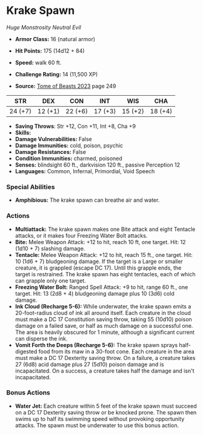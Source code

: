 # Krake Spawn

*Huge* *Monstrosity* *Neutral Evil*

- **Armor Class:** 16 (natural armor)
- **Hit Points:** 175 (14d12 + 84)
- **Speed:** walk 60 ft.

- **Challenge Rating:** 14 (11,500 XP)
- **Source:** [Tome of Beasts 2023](https://koboldpress.com/kpstore/product/tome-of-beasts-1-2023-edition/) page 249

| STR | DEX | CON | INT | WIS | CHA |
| --- | --- | --- | --- | --- | --- |
| 24 (+7) | 12 (+1) | 22 (+6) | 17 (+3) | 15 (+2) | 18 (+4) |

- **Saving Throws**: Str +12, Con +11, Int +8, Cha +9
- **Skills:** 
- **Damage Vulnerabilities:** False
- **Damage Immunities:** cold, poison, psychic
- **Damage Resistances:** False
- **Condition Immunities:** charmed, poisoned
- **Senses:** blindsight 60 ft., darkvision 120 ft., passive Perception 12
- **Languages:** Common, Infernal, Primordial, Void Speech

### Special Abilities

- **Amphibious:** The krake spawn can breathe air and water.

### Actions

- **Multiattack:** The krake spawn makes one Bite attack and eight Tentacle attacks, or it makes four Freezing Water Bolt attacks.
- **Bite:** Melee Weapon Attack: +12 to hit, reach 10 ft, one target. Hit: 12 (1d10 + 7) slashing damage.
- **Tentacle:** Melee Weapon Attack: +12 to hit, reach 15 ft., one target. Hit: 10 (1d6 + 7) bludgeoning damage. If the target is a Large or smaller creature, it is grappled (escape DC 17). Until this grapple ends, the target is restrained. The krake spawn has eight tentacles, each of which can grapple only one target.
- **Freezing Water Bolt:** Ranged Spell Attack: +9 to hit, range 60 ft., one target. Hit: 13 (2d8 + 4) bludgeoning damage plus 10 (3d6) cold damage.
- **Ink Cloud (Recharge 5-6):** While underwater, the krake spawn emits a 20-foot-radius cloud of ink all around itself. Each creature in the cloud must make a DC 17 Constitution saving throw, taking 55 (10d10) poison damage on a failed save, or half as much damage on a successful one. The area is heavily obscured for 1 minute, although a significant current can disperse the ink.
- **Vomit Forth the Deeps (Recharge 5-6):** The krake spawn sprays half-digested food from its maw in a 30-foot cone. Each creature in the area must make a DC 17 Dexterity saving throw. On a failure, a creature takes 27 (6d8) acid damage plus 27 (5d10) poison damage and is incapacitated. On a success, a creature takes half the damage and isn't incapacitated.

### Bonus Actions

- **Water Jet:** Each creature within 5 feet of the krake spawn must succeed on a DC 17 Dexterity saving throw or be knocked prone. The spawn then swims up to half its swimming speed without provoking opportunity attacks. The spawn must be underwater to use this bonus action.

